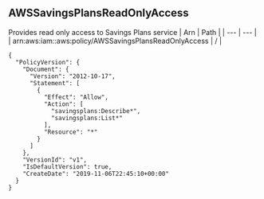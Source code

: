 
## AWSSavingsPlansReadOnlyAccess
Provides read only access to Savings Plans service
| Arn | Path |
| --- | --- |
| arn:aws:iam::aws:policy/AWSSavingsPlansReadOnlyAccess | / |
```
{
  "PolicyVersion": {
    "Document": {
      "Version": "2012-10-17",
      "Statement": [
        {
          "Effect": "Allow",
          "Action": [
            "savingsplans:Describe*",
            "savingsplans:List*"
          ],
          "Resource": "*"
        }
      ]
    },
    "VersionId": "v1",
    "IsDefaultVersion": true,
    "CreateDate": "2019-11-06T22:45:10+00:00"
  }
}
```
